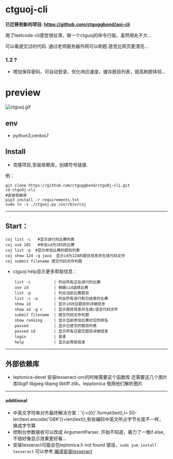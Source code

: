 # ctguoj-cli


**已迁移到新的项目: https://github.com/ctguggbond/aoj-cli**


用了leetcode-cli感觉很丝滑，做一个ctguoj的命令行版，虽然用处不大...

可以看提交过的代码.  通过老师服务器外网可以刷题.感觉比网页更漂亮...

### 1.2 ?
- 增加保存密码，可自动登录，优化响应速度，缓存题目列表，提高刷题体验...

# preview

![ctguoj.gif](https://www.ggbond.cc/wp-content/uploads/2018/01/ctguoj.gif)

## env
- python3,centos7


## Install
- 克隆项目,安装依赖库，创建符号链接.

例：

```
git clone https://github.com/ctguggbond/ctguOj-cli.git
cd ctguOj-cli 
#安装依赖库
pip3 install -r requirements.txt
sudo ln -s ./ctguoj.py /usr/bin/coj
```

***
## Start：

```
coj list -c   #显示进行的比赛列表
coj use 185   #参加id为185的比赛
coj list -p	 #显示参加比赛的题目列表
coj show 124 -g java  显示id为124的题目信息并生成代码文件
coj submit filename 提交代码文件判题
```

- ctguoj help显示更多帮助信息：

```
	list -c          | 列出所有正在进行的比赛
	use id           | 根据cid选择比赛
	list -p          | 列出当前比赛题目
	list -c -a       | 列出所有进行和已结束的比赛
	show id          | 显示id对应题目的详细信息
	show id -g c     | 显示题目信息并生成c语言代码文件
	submit filename  | 提交代码文件判题
	show ranking     | 显示当前参加比赛对应的排名
	passed           | 显示已提交的题目列表
	passed id        | 显示所有已提交题目详细信息
	login            | 登录
	help             | 显示此帮助信息
```

***

## 外部依赖库
- leptonica-devel  安装tesseract-orc的时候需要这个函数库
还需要这几个图片库libgif libjpeg libpng libtiff zlib，lepptonica 借用他们解析图片

***


#### additional
- 中英文字符串对齐最终解决方案：'{:<{l}}'.format(text),l= 50-len(text.encode('GBK'))+len(text)),有些编码中英文所占字节长度不一样，换成字节算
- 控制台参数接收可以改成 ArgumentParser.  开始不知道，暴力了一堆if else,不错好像显示效果更好看...
- 安装tesseract可能会包leptonica.h not found 错误，`sudo yum install tesseract`  可以参考  [编译安装tesseract](http://www.ggbond.cc/编译安装tesseract )



